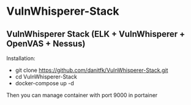 # VulnWhisperer-Stack
VulnWhisperer Stack (ELK + VulnWhisperer + OpenVAS + Nessus)
-----------
Installation:

- git clone https://github.com/danitfk/VulnWhisperer-Stack.git
- cd VulnWhisperer-Stack
- docker-compose up -d

Then you can manage container with port 9000 in portainer
